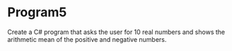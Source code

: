 # Program5
Create a C# program that asks the user for 10 real numbers and shows the arithmetic mean of the positive and negative numbers.
